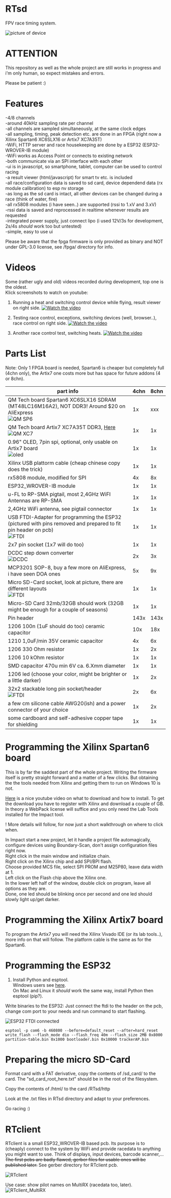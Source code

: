 # RTsd
FPV race timing system.

![picture of device](pics/RTsd_Geruest_small.jpg?raw=true "RTsd device")

# ATTENTION
This repository as well as the whole project are still works in progress and i'm only human, so expect mistakes and errors.

Please be patient :)

# Features
-4/8 channels  
-around 40kHz sampling rate per channel  
-all channels are sampled simultaneously, at the same clock edges  
-all sampling, timing, peak detection etc. are done in an FPGA (right now a Xilinx Spartan6 XC6SLX16 or Artix7 XC7A35T)  
-WiFi, HTTP server and race housekeeping are done by a ESP32 (ESP32-WROVER-IB module)  
-WiFi works as Access Point or connects to existing network  
-both communicate via an SPI interface with each other  
-ui is in javascript, so smartphone, tablet, computer can be used to control racing  
-a result viewer (html/javascript) for smart tv etc. is included  
-all race/configuration data is saved to sd card, device dependend data (rx module calibration) to esp nv storage  
-as long as the sd card is intact, all other devices can be changed during a race (think of water, fire)  
-all rx5808 modules (i have seen..) are supported (rssi to 1.xV and 3.xV)  
-rssi data is saved and reprocessed in realtime whenever results are requested  
-integrated power supply, just connect lipo (i used 12V/3s for development, 2s/4s *should* work too but untested)  
-simple, easy to use ui  

Please be aware that the fpga firmware is only provided as binary and NOT under GPL-3.0 license, see /fpga/ directory for info.


# Videos
Some (rather ugly and old) videos recorded during development, top one is the oldest.  
Klick screenshots to watch on youtube:

1. Running a heat and switching control device while flying, result viewer on right side.
[![Watch the video](pics/vlcsnap-2020-09-14-17h56_smaller.png?raw=true)](https://www.youtube.com/watch?v=o1VrKWGbu_8)

2. Testing race control, exceptions, switching devices (well, browser..), race control on right side.
[![Watch the video](pics/vlcsnap-2020-09-14-17h57_smaller.png?raw=true)](https://www.youtube.com/watch?v=Kj8n9SVtbG0)

3. Another race control test, switching heats.
[![Watch the video](pics/vlcsnap-2020-09-14-18h13_smaller.png?raw=true)](https://www.youtube.com/watch?v=IwP20b6x6Jg)


# Parts List

Note: Only 1 FPGA board is needed, Spartan6 is cheaper but completely full (4chn only), the Artix7 one costs more but has space for future addons (4 or 8chn).

| part info | 4chn | 8chn |
|------|-------------|----|
| QM Tech board Spartan6 XC6SLX16 SDRAM (MT48LC16M16A2), NOT DDR3! Around $20 on AliExpress<br>![QM SP6](pics/QM-Tech_SP6_XC6SLX16_small.png?raw=true "QM SP6") | 1x | xxx |
| QM Tech board Artix7 XC7A35T DDR3, [Here](https://de.aliexpress.com/item/1000006630084.html)<br>![QM XC7](pics/QM-Tech_Artix7_XC7A35T_small.png?raw=true "QM XC7") | 1x | 1x |
| 0.96" OLED, 7pin spi, optional, only usable on Artix7 board<br>![oled](pics/oled_small.png?raw=true "oled") | 1x | 1x |
| Xilinx USB plattorm cable (cheap chinese copy does the trick) | 1x | 1x |
| rx5808 module, modified for SPI | 4x | 8x |
| ESP32_WROVER-IB module | 1x | 1x |
| u-FL to RP-SMA pigtail, most 2,4GHz WiFI Antennas are RP-SMA | 1x | 1x |
| 2,4GHz WiFi antenna, see pigtail connector | 1x | 1x |
| USB FTDI-Adapter for programming the ESP32 (pictured with pins removed and prepared to fit pin header on pcb)<br>![FTDI](pics/FTDI_small.png?raw=true "FTDI") | 1x | 1x |
| 2x7 pin socket (1x7 will do too) | 1x | 1x |
| DCDC step down converter<br>![DCDC](pics/DCDC_small.png?raw=true "DCDC") | 2x | 3x |
| MCP3201 SOP-8, buy a few more on AliExpress, i have seen DOA ones | 5x | 9x |
| Micro SD-Card socket, look at picture, there are different layouts<br>![FTDI](pics/sd_socket_small.png?raw=true "FTDI") | 1x | 1x |
| Micro-SD Card 32mb/32GB should work (32GB might be enough for a couple of seasons) | 1x | 1x |
| Pin header | 143x | 143x |
| 1206 100n (1uF should do too) ceramic capacitor | 10x | 18x |
| 1210 1,0uF/min 35V ceramic capacitor | 4x | 6x |
| 1206 330 Ohm resistor | 1x | 2x |
| 1206 10 kOhm resistor | 1x | 1x |
| SMD capacitor 470u min 6V ca. 6.Xmm diameter | 1x | 1x |
| 1206 led (choose your color, might be brighter or a little darker) | 1x | 2x |
| 32x2 stackable long pin socket/header<br>![FTDI](pics/long_pin_socket_header_small.png?raw=true "FTDI") | 2x | 6x |
| a few cm silicone cable AWG20(ish) and a power connector of your choice | 1x | 2x |
| some cardboard and self-adhesive copper tape for shielding | 1x | 1x |


# Programming the Xilinx Spartan6 board

This is by far the saddest part of the whole project. Writing the firmware itself is pretty straight forward and a matter of a few clicks. But obtaining the
the tools needed from Xilinx and getting them to run on Windows 10 is not.  

[Here](https://www.youtube.com/watch?v=VMEIPCjqinA) is a nice youtube video on what to download and how to install. To get the download you have to register with Xilinx and
download a couple of GB. In theory a WebPack license will suffice and you only need the Lab Tools installed for the Impact tool.  

! More details will follow, for now just a short walkthrough on where to click when.

In Impact start a new project, let it handle a project file automagically, configure devices using Boundary-Scan, don't assign configuration files right now.  
Right click in the main window and initialize chain.  
Right click on the Xilinx chip and add SPI/BPI flash.  
Choose provided MCS file, select SPI PROM and M25P80, leave data width at 1.  
Left click on the Flash chip above the Xilinx one.  
In the lower left half of the window, double click on program, leave all options as they are.  
Done, one led should be blinking once per second and one led should slowly light up/get darker.  


# Programming the Xilinx Artix7 board

To program the Artix7 you will need the Xilinx Vivado IDE (or its lab tools..), more info on that will follow. The platform cable is the same as for the Spartan6.


# Programming the ESP32

1. Install Python and esptool.  
Windows users see [here](https://cyberblogspot.com/how-to-install-esptool-on-windows-10/).  
On Mac and Linux it *should* work the same way, install Python then esptool (pip?).

Write binaries to the ESP32: Just connect the ftdi to the header on the pcb, change com port to your needs and run command to start flashing.  

![ESP32 FTDI connected](pics/esp_ftdi_small.png?raw=true "ESP32 FTDI connected")

```
esptool -p com6 -b 460800 --before=default_reset --after=hard_reset write_flash --flash_mode dio --flash_freq 40m --flash_size 2MB 0x8000 partition-table.bin 0x1000 bootloader.bin 0x10000 trackerAP.bin
```


# Preparing the micro SD-Card

Format card with a FAT derivative, copy the contents of /sd_card/ to the card. The "sd_card_root_here.txt" should be in the root of the filesystem.  

Copy the contents of /html/ to the card /RTsd/http  

Look at the .txt files in RTsd directory and adapt to your preferences.  

Go racing :)


# RTclient

RTclient is a small ESP32_WROVER-IB based pcb. Its purpose is to (cheaply) connect to the system by WiFi and provide racedata to anything you might want to use.
Think of displays, input devices, barcode scanner,...  
~~The first pcbs are badly flawed, gerber files for usable ones will be published later.~~
See gerber directory for RTclient pcb.

![RTclient](pics/rtclient_small.png?raw=true "[RTclient]")

Use case: show pilot names on MultiRX (racedata too, later).  
![RTclient_MultiRX](pics/RTclient_multirx_small.png?raw=true "[RTclient_MultiRX]")